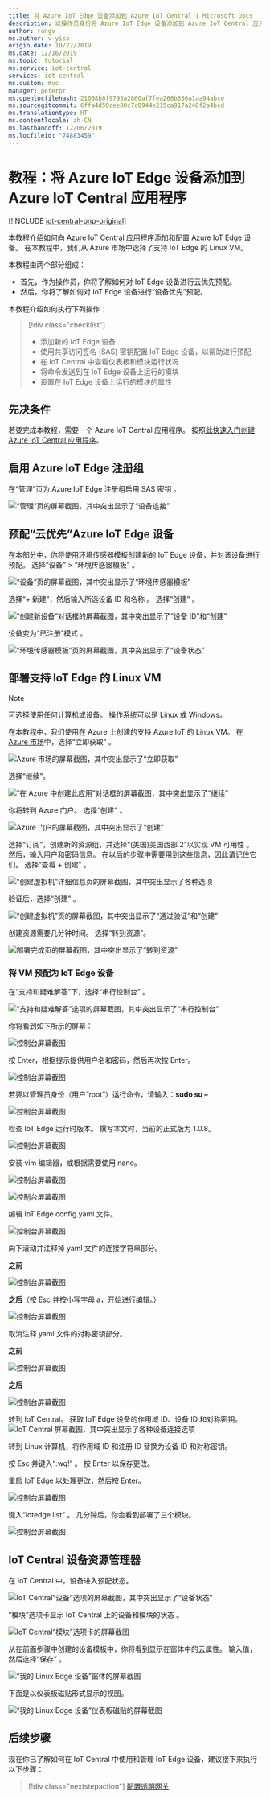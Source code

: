 ```yaml
---
title: 将 Azure IoT Edge 设备添加到 Azure IoT Central | Microsoft Docs
description: 以操作员身份将 Azure IoT Edge 设备添加到 Azure IoT Central 应用程序
author: rangv
ms.author: v-yiso
origin.date: 10/22/2019
ms.date: 12/16/2019
ms.topic: tutorial
ms.service: iot-central
services: iot-central
ms.custom: mvc
manager: peterpr
ms.openlocfilehash: 21008b8f9795a2860af7fea266b686a1aa94abce
ms.sourcegitcommit: 6ffa4d50cee80c7c0944e215ca917a248f2a4bcd
ms.translationtype: HT
ms.contentlocale: zh-CN
ms.lasthandoff: 12/06/2019
ms.locfileid: "74883459"
---
```

# <a name="tutorial-add-an-azure-iot-edge-device-to-your-azure-iot-central-application"></a>教程：将 Azure IoT Edge 设备添加到 Azure IoT Central 应用程序

[!INCLUDE [iot-central-pnp-original](../../../includes/iot-central-pnp-original-note.md)]

本教程介绍如何向 Azure IoT Central 应用程序添加和配置 Azure IoT Edge 设备。 在本教程中，我们从 Azure 市场中选择了支持 IoT Edge 的 Linux VM。

本教程由两个部分组成：

* 首先，作为操作员，你将了解如何对 IoT Edge 设备进行云优先预配。
* 然后，你将了解如何对 IoT Edge 设备进行“设备优先”预配。

本教程介绍如何执行下列操作：

> [!div class="checklist"]
> * 添加新的 IoT Edge 设备
> * 使用共享访问签名 (SAS) 密钥配置 IoT Edge 设备，以帮助进行预配
> * 在 IoT Central 中查看仪表板和模块运行状况
> * 将命令发送到在 IoT Edge 设备上运行的模块
> * 设置在 IoT Edge 设备上运行的模块的属性

## <a name="prerequisites"></a>先决条件

若要完成本教程，需要一个 Azure IoT Central 应用程序。 按照[此快速入门创建 Azure IoT Central 应用程序](./quick-deploy-iot-central.md)。

## <a name="enable-azure-iot-edge-enrollment-group"></a>启用 Azure IoT Edge 注册组
在“管理”页为 Azure IoT Edge 注册组启用 SAS 密钥  。

![“管理”页的屏幕截图，其中突出显示了“设备连接”](./media/tutorial-add-edge-as-leaf-device/groupenrollment.png)

## <a name="provision-a-cloud-first-azure-iot-edge-device"></a>预配“云优先”Azure IoT Edge 设备  
在本部分中，你将使用环境传感器模板创建新的 IoT Edge 设备，并对该设备进行预配。 选择“设备” > “环境传感器模板”   。 

![“设备”页的屏幕截图，其中突出显示了“环境传感器模板”](./media/tutorial-add-edge-as-leaf-device/deviceexplorer.png)

选择“+ 新建”，然后输入所选设备 ID 和名称  。 选择“创建”  。

![“创建新设备”对话框的屏幕截图，其中突出显示了“设备 ID”和“创建”](./media/tutorial-add-edge-as-leaf-device/cfdevicecredentials.png)

设备变为“已注册”模式  。

![“环境传感器模板”页的屏幕截图，其中突出显示了“设备状态”](./media/tutorial-add-edge-as-leaf-device/cfregistered.png)

## <a name="deploy-an-iot-edge-enabled-linux-vm"></a>部署支持 IoT Edge 的 Linux VM

> [!NOTE]
> 可选择使用任何计算机或设备。 操作系统可以是 Linux 或 Windows。

在本教程中，我们使用在 Azure 上创建的支持 Azure IoT 的 Linux VM。 在 [Azure 市场](https://azuremarketplace.microsoft.com/en-us/marketplace/apps/microsoft_iot_edge.iot_edge_vm_ubuntu?tab=Overview)中，选择“立即获取”  。 

![Azure 市场的屏幕截图，其中突出显示了“立即获取”](./media/tutorial-add-edge-as-leaf-device/cfmarketplace.png)

选择“继续”。 

![“在 Azure 中创建此应用”对话框的屏幕截图，其中突出显示了“继续”](./media/tutorial-add-edge-as-leaf-device/cfmarketplacecontinue.png)


你将转到 Azure 门户。 选择“创建”  。

![Azure 门户的屏幕截图，其中突出显示了“创建”](./media/tutorial-add-edge-as-leaf-device/cfubuntu.png)

选择“订阅”，创建新的资源组，并选择“(美国)美国西部 2”以实现 VM 可用性   。 然后，输入用户和密码信息。 在以后的步骤中需要用到这些信息，因此请记住它们。 选择“查看 + 创建”  。

![“创建虚拟机”详细信息页的屏幕截图，其中突出显示了各种选项](./media/tutorial-add-edge-as-leaf-device/cfvm.png)

验证后，选择“创建”  。

![“创建虚拟机”页的屏幕截图，其中突出显示了“通过验证”和“创建”](./media/tutorial-add-edge-as-leaf-device/cfvmvalidated.png)

创建资源需要几分钟时间。 选择“转到资源”。 

![部署完成页的屏幕截图，其中突出显示了“转到资源”](./media/tutorial-add-edge-as-leaf-device/cfvmdeploymentcomplete.png)

### <a name="provision-vm-as-an-iot-edge-device"></a>将 VM 预配为 IoT Edge 设备 

在“支持和疑难解答”下，选择“串行控制台”   。

![“支持和疑难解答”选项的屏幕截图，其中突出显示了“串行控制台”](./media/tutorial-add-edge-as-leaf-device/cfserialconsole.png)

你将看到如下所示的屏幕：

![控制台屏幕截图](./media/tutorial-add-edge-as-leaf-device/cfconsole.png)

按 Enter，根据提示提供用户名和密码，然后再次按 Enter。 

![控制台屏幕截图](./media/tutorial-add-edge-as-leaf-device/cfconsolelogin.png)

若要以管理员身份（用户“root”）运行命令，请输入：**sudo su –**

![控制台屏幕截图](./media/tutorial-add-edge-as-leaf-device/cfsudo.png)

检查 IoT Edge 运行时版本。 撰写本文时，当前的正式版为 1.0.8。

![控制台屏幕截图](./media/tutorial-add-edge-as-leaf-device/cfconsoleversion.png)

安装 vim 编辑器，或根据需要使用 nano。 

![控制台屏幕截图](./media/tutorial-add-edge-as-leaf-device/cfconsolevim.png)

![控制台屏幕截图](./media/tutorial-add-edge-as-leaf-device/cfvim.png)

编辑 IoT Edge config.yaml 文件。

![控制台屏幕截图](./media/tutorial-add-edge-as-leaf-device/cfconsoleconfig.png)

向下滚动并注释掉 yaml 文件的连接字符串部分。 

**之前**

![控制台屏幕截图](./media/tutorial-add-edge-as-leaf-device/cfmanualprovisioning.png)

**之后**（按 Esc 并按小写字母 a，开始进行编辑。）

![控制台屏幕截图](./media/tutorial-add-edge-as-leaf-device/cfmanualprovisioningcomments.png)

取消注释 yaml 文件的对称密钥部分。 

**之前**

![控制台屏幕截图](./media/tutorial-add-edge-as-leaf-device/cfconsolesymmcomments.png)

**之后**

![控制台屏幕截图](./media/tutorial-add-edge-as-leaf-device/cfconsolesymmuncomments.png)

转到 IoT Central。 获取 IoT Edge 设备的作用域 ID、设备 ID 和对称密钥。
![IoT Central 屏幕截图，其中突出显示了各种设备连接选项](./media/tutorial-add-edge-as-leaf-device/cfdeviceconnect.png)

转到 Linux 计算机，将作用域 ID 和注册 ID 替换为设备 ID 和对称密钥。

按 Esc 并键入“:wq!”  。 按 Enter 以保存更改。

重启 IoT Edge 以处理更改，然后按 Enter。

![控制台屏幕截图](./media/tutorial-add-edge-as-leaf-device/cfrestart.png)

键入“iotedge list”  。 几分钟后，你会看到部署了三个模块。

![控制台屏幕截图](./media/tutorial-add-edge-as-leaf-device/cfconsolemodulelist.png)


## <a name="iot-central-device-explorer"></a>IoT Central 设备资源管理器 

在 IoT Central 中，设备进入预配状态。

![IoT Central“设备”选项的屏幕截图，其中突出显示了“设备状态”](./media/tutorial-add-edge-as-leaf-device/cfprovisioned.png)

“模块”选项卡显示 IoT Central 上的设备和模块的状态  。 

![IoT Central“模块”选项卡的屏幕截图](./media/tutorial-add-edge-as-leaf-device/cfiotcmodulestatus.png)


从在前面步骤中创建的设备模板中，你将看到显示在窗体中的云属性。 输入值，然后选择“保存”  。 

![“我的 Linux Edge 设备”窗体的屏幕截图](./media/tutorial-add-edge-as-leaf-device/deviceinfo.png)

下面是以仪表板磁贴形式显示的视图。

![“我的 Linux Edge 设备”仪表板磁贴的屏幕截图](./media/tutorial-add-edge-as-leaf-device/dashboard.png)

## <a name="next-steps"></a>后续步骤

现在你已了解如何在 IoT Central 中使用和管理 IoT Edge 设备，建议接下来执行以下步骤：

<!-- Next how-tos in the sequence -->

> [!div class="nextstepaction"]
> [配置透明网关](../../iot-edge/how-to-create-transparent-gateway.md)
